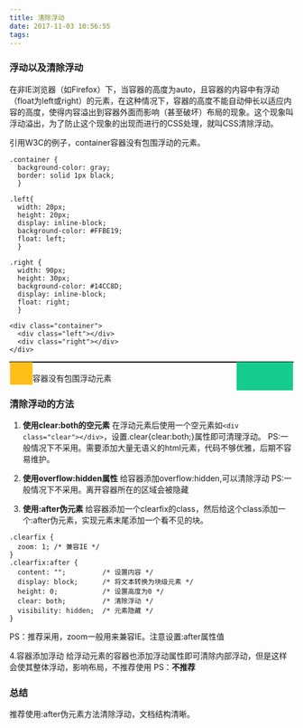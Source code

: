 ```yaml
---
title: 清除浮动
date: 2017-11-03 10:56:55
tags:
---
```


### 浮动以及清除浮动
在非IE浏览器（如Firefox）下，当容器的高度为auto，且容器的内容中有浮动（float为left或right）的元素，在这种情况下，容器的高度不能自动伸长以适应内容的高度，使得内容溢出到容器外面而影响（甚至破坏）布局的现象。这个现象叫浮动溢出，为了防止这个现象的出现而进行的CSS处理，就叫CSS清除浮动。

引用W3C的例子，container容器没有包围浮动的元素。
```
.container {
  background-color: gray;
  border: solid 1px black;
  }

.left{
  width: 20px;
  height: 20px;
  display: inline-block;
  background-color: #FFBE19;
  float: left;
  }

.right {
  width: 90px;
  height: 30px;
  background-color: #14CC8D;
  display: inline-block;
  float: right;
  }

<div class="container">
  <div class="left"></div>
  <div class="right"></div>
</div>
```

<div style="background-color: gray;border: solid 1px black;height:0px;"><div style="width: 40px;height: 40px;display: inline-block;float: left;background-color: #FFBE19;"></div><div style="width: 100px;height: 50px;display: inline-block;float: right;background-color: #14CC8D;"></div>
</div>
<br />
容器没有包围浮动元素

### 清除浮动的方法
1. **使用clear:both的空元素**
在浮动元素后使用一个空元素如`<div class="clear"></div>`，设置.clear{clear:both;}属性即可清理浮动。
PS:一般情况下不采用。需要添加大量无语义的html元素，代码不够优雅，后期不容易维护。

2. **使用overflow:hidden属性**
给容器添加overflow:hidden,可以清除浮动
PS:一般情况下不采用。离开容器所在的区域会被隐藏

3. **使用:after伪元素**
给容器添加一个clearfix的class，然后给这个class添加一个:after伪元素，实现元素末尾添加一个看不见的块。
```
.clearfix {
  zoom: 1; /* 兼容IE */
}
.clearfix:after {
  content: "";         /* 设置内容 */
  display: block;      /* 将文本转换为块级元素 */
  height: 0;           /* 设置高度为0 */
  clear: both;         /* 清除浮动 */
  visibility: hidden;  /* 元素隐藏 */
}
```
PS：推荐采用，zoom一般用来兼容IE。注意设置:after属性值

4.容器添加浮动
给浮动元素的容器也添加浮动属性即可清除内部浮动，但是这样会使其整体浮动，影响布局，不推荐使用
PS：**不推荐**

### 总结
推荐使用:after伪元素方法清除浮动，文档结构清晰。
